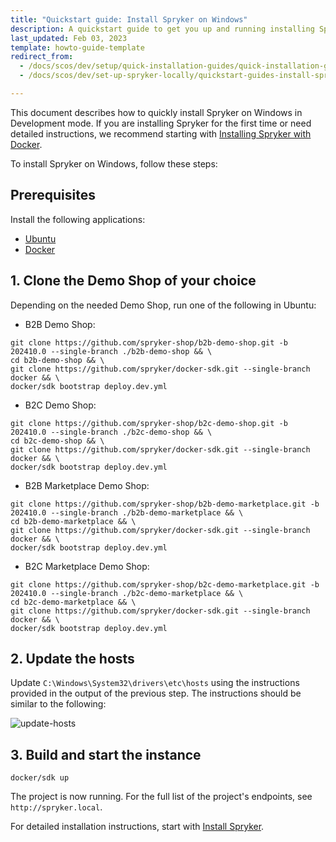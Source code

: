 ```yaml
---
title: "Quickstart guide: Install Spryker on Windows"
description: A quickstart guide to get you up and running installing Spryker in a local environment on Windows.
last_updated: Feb 03, 2023
template: howto-guide-template
redirect_from:
  - /docs/scos/dev/setup/quick-installation-guides/quick-installation-guide-windows.html
  - /docs/scos/dev/set-up-spryker-locally/quickstart-guides-install-spryker/quickstart-guide-install-spryker-on-windows.html

---
```


This document describes how to quickly install Spryker on Windows in Development mode. If you are installing Spryker for the first time or need detailed instructions, we recommend starting with [Installing Spryker with Docker](/docs/dg/dev/set-up-spryker-locally/set-up-spryker-locally.html).

To install Spryker on Windows, follow these steps:

## Prerequisites

Install the following applications:

* [Ubuntu](https://apps.microsoft.com/detail/9pdxgncfsczv)
* [Docker](https://www.docker.com/)


## 1. Clone the Demo Shop of your choice

Depending on the needed Demo Shop, run one of the following in Ubuntu:

* B2B Demo Shop:

```shell
git clone https://github.com/spryker-shop/b2b-demo-shop.git -b 202410.0 --single-branch ./b2b-demo-shop && \
cd b2b-demo-shop && \
git clone https://github.com/spryker/docker-sdk.git --single-branch docker && \
docker/sdk bootstrap deploy.dev.yml
```

* B2C Demo Shop:

```shell
git clone https://github.com/spryker-shop/b2c-demo-shop.git -b 202410.0 --single-branch ./b2c-demo-shop && \
cd b2c-demo-shop && \
git clone https://github.com/spryker/docker-sdk.git --single-branch docker && \
docker/sdk bootstrap deploy.dev.yml
```

* B2B Marketplace Demo Shop:

```shell
git clone https://github.com/spryker-shop/b2b-demo-marketplace.git -b 202410.0 --single-branch ./b2b-demo-marketplace && \
cd b2b-demo-marketplace && \
git clone https://github.com/spryker/docker-sdk.git --single-branch docker && \
docker/sdk bootstrap deploy.dev.yml
```

* B2C Marketplace Demo Shop:

```shell
git clone https://github.com/spryker-shop/b2c-demo-marketplace.git -b 202410.0 --single-branch ./b2c-demo-marketplace && \
cd b2c-demo-marketplace && \
git clone https://github.com/spryker/docker-sdk.git --single-branch docker && \
docker/sdk bootstrap deploy.dev.yml
```


## 2. Update the hosts

Update `C:\Windows\System32\drivers\etc\hosts` using the instructions provided in the output of the previous step. The instructions should be similar to the following:

![update-hosts](https://spryker.s3.eu-central-1.amazonaws.com/docs/scos/dev/setup/quickstart-guides-install-spryker/quickstart-guide-install-spryker-on-macos-and-linux/update-hosts.png)

## 3. Build and start the instance

```shell
docker/sdk up
```

The project is now running. For the full list of the project's endpoints, see `http://spryker.local`.

For detailed installation instructions, start with [Install Spryker](/docs/dg/dev/set-up-spryker-locally/install-spryker/install-spryker.html).
